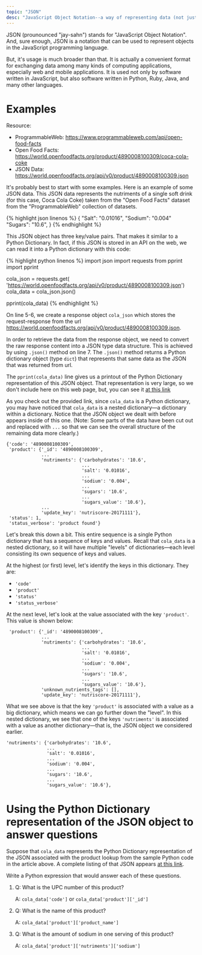 ```yaml
---
topic: "JSON"
desc: "JavaScript Object Notation--a way of representing data (not just in JavaScript but across many languages)"
---
```


JSON (prounounced "jay-sahn") stands for "JavaScript Object Notation". And, sure enough, JSON is a notation that can be used to represent objects in the JavaScript programming language.

But, it's usage is much broader than that. It is actually a convenient format for exchanging data among many kinds of computing applications, especially web and mobile applications. It is used not only by software written in JavaScript, but also software written in Python, Ruby, Java, and many other languages.

# Examples

Resource: 
- ProgrammableWeb: <https://www.programmableweb.com/api/open-food-facts>
- Open Food Facts: <https://world.openfoodfacts.org/product/4890008100309/coca-cola-coke>
- JSON Data: <https://world.openfoodfacts.org/api/v0/product/4890008100309.json>

It's probably best to start with some examples. Here is an example of some JSON data. This JSON data represents the nutriments of a single soft drink (for this case, Coca Cola Coke) taken from the "Open Food Facts" dataset from the "ProgrammableWeb" collection of datasets. 

{% highlight json linenos %}
 {
      "Salt": "0.01016",
      "Sodium": "0.004"
      "Sugars": "10.6", 
 }
{% endhighlight %}

This JSON object has three key/value pairs. That makes it similar to a Python Dictionary. In fact, if this JSON is stored in an API on the web, we can read it into a Python dictionary with this code:  

{% highlight python linenos %}
import json
import requests
from pprint import pprint

cola_json = requests.get(
              'https://world.openfoodfacts.org/api/v0/product/4890008100309.json')
cola_data = cola_json.json()

pprint(cola_data)
{% endhighlight %}

On line 5-6, we create a response object `cola_json` which stores the request-response from the url <https://world.openfoodfacts.org/api/v0/product/4890008100309.json>.

In order to retrieve the data from the response object, we need to convert the raw response content into a JSON type data structure. This is achieved by using `.json()` method on line 7. The `.json()` method returns a Python dictionary object (type `dict`) that represents that same data as the JSON that was returned from url.

The `pprint(cola_data)` line gives us a printout of the Python Dictionary representation of this JSON object. That representation is very large, so we don't include here on this web page, but, you can see it [at this link](cola_data_as_python_dict/)

As you check out the provided link, since `cola_data` is a Python dictionary, you may have noticed that `cola_data` is a nested dictionary&mdash;a dictionary within a dictionary. Notice that the JSON object we dealt with before appears inside of this one. 
(Note: Some parts of the data have been cut out and replaced with `...` so that we can see the overall structure of the remaining data more clearly.) 

```
{'code': '4890008100309',
 'product': {'_id': '4890008100309',
             ...
             'nutriments': {'carbohydrates': '10.6',
                            ...
                            'salt': '0.01016',
                            ...
                            'sodium': '0.004',
                            ...
                            'sugars': '10.6',
                            ...
                            'sugars_value': '10.6'},
             ...
             'update_key': 'nutriscore-20171111'},
 'status': 1,
 'status_verbose': 'product found'}
```

Let's break this down a bit. This entire sequence is a single Python dictionary that has a sequence of keys and values. Recall that `cola_data` is a nested dictionary, so it will have multiple "levels" of dictionaries&mdash;each level consisting its own sequence of keys and values. 

At the highest (or first) level, let's identify the keys in this dictionary.  They are:

  * `'code'`
  * `'product'`
  * `'status'`
  * `'status_verbose'`

At the next level, let's look at the value associated with the key `'product'`. This value is shown below:

```
 'product': {'_id': '4890008100309',
             ...
             'nutriments': {'carbohydrates': '10.6',
                            ...
                            'salt': '0.01016',
                            ...
                            'sodium': '0.004',
                            ...
                            'sugars': '10.6',
                            ...
                            'sugars_value': '10.6'},
             'unknown_nutrients_tags': [],
             'update_key': 'nutriscore-20171111'},
```

What we see above is that the key `'product'` is associated with a value as a big dictionary, which means we can go further down the "level". In this nested dictionary, we see that one of the keys `'nutriments'` is associated with a value as another dictionary&mdash;that is, the JSON object we considered earlier. 

```
'nutriments': {'carbohydrates': '10.6',
               ...
               'salt': '0.01016',
               ...
               'sodium': '0.004',
               ...
               'sugars': '10.6',
               ...
               'sugars_value': '10.6'},
```

# Using the Python Dictionary representation of the JSON object to answer questions

Suppose that `cola_data` represents the Python Dictionary representation of the JSON associated with the product lookup from the sample Python code in the article above.  A complete listing of that JSON appears [at this link](cola_data_as_python_dict/).    

Write a Python expression that would answer each of these questions.

1.  Q: What is the UPC number of this product? 
    
    A: `cola_data['code']` or `cola_data['product']['_id']`
    
2.  Q: What is the name of this product?

    A: `cola_data['product']['product_name']`

3.  Q: What is the amount of sodium in one serving of this product?   

    A: `cola_data['product']['nutriments']['sodium']`
    
   
